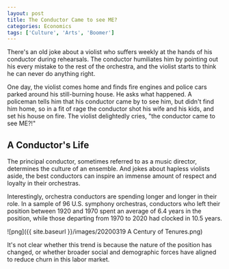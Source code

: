 ```yaml
---
layout: post
title: The Conductor Came to see ME?
categories: Economics
tags: ['Culture', 'Arts', 'Boomer']
---
```


There's an old joke about a violist who suffers weekly at the hands of
his conductor during rehearsals. The conductor humiliates him by
pointing out his every mistake to the rest of the orchestra, and the
violist starts to think he can never do anything right.

One day, the violist comes home and finds fire engines and police cars parked
around his still-burning house. He asks what happened. A policeman
tells him that his conductor came by to see him, but didn't find him
home, so in a fit of rage the conductor shot his wife and his kids, and set his
house on fire. The violist delightedly cries, "the conductor came to see ME?!"

## A Conductor's Life
The principal conductor, sometimes referred to as a music director,
determines the culture of an ensemble. And jokes about hapless
violists aside, the best conductors can inspire an immense amount of
respect and loyalty in their orchestras.

Interestingly, orchestra conductors are spending longer and longer in their role. In a
sample of 96 U.S. symphony orchestras, conductors who left their
position between 1920 and 1970 spent an average of 6.4 years in the
position, while those departing from 1970 to 2020 had clocked in 10.5
years. 

![png]({{ site.baseurl }}/images/20200319 A Century of Tenures.png)

It's not clear whether this trend is because the nature of the position has
changed, or whether broader social and demographic forces have aligned to reduce churn in
this labor market.




